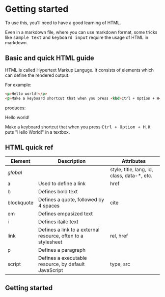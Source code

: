 # Getting started

To use this, you'll need to have a good learning of HTML.

Even in a markdown file, where you can use markdown format, some tricks like <samp>sample text</samp> and <kbd>keyboard input</kbd> require the usage of HTML in markdown.

## Basic and quick HTML guide

HTML is called Hypertext Markup Languge. It consists of elements which can define the rendered output.

For example:

```html
<p>Hello world!</p>
<p>Make a keyboard shortcut that when you press <kbd>Ctrl + Option + H</kbd>, it puts "Hello World!" in a textbox.</p>
```

produces:

Hello world!

Make a keyboard shortcut that when you press <kbd>Ctrl + Option + H</kbd>, it puts "Hello World!" in a textbox.

## HTML quick ref

|Element|Description|Attributes|
|---|---|---|
|*global*| |style, title, lang, id, class, data-\*, etc.|
|a|Used to define a link|href|
|b|Defines bold text| |
|blockquote|Defines a quote, followed by 4 spaces|cite|
|em|Defines empasized text| |
|i|Defines itailc text| |
|link|Defines a link to a external resource, often to a stylesheet|rel, href|
|p|Defines a paragraph| |
|script|Defines a executable resource, by default JavaScript|type, src|

## Getting started


